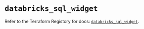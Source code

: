 # `databricks_sql_widget`

Refer to the Terraform Registory for docs: [`databricks_sql_widget`](https://registry.terraform.io/providers/databricks/databricks/1.16.0/docs/resources/sql_widget).
